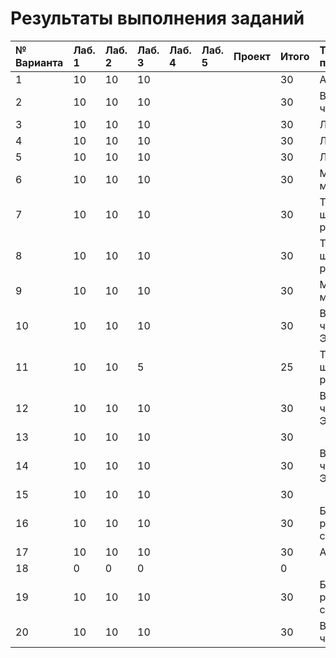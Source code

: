 # Результаты выполнения заданий

| № Варианта  | Лаб. 1 | Лаб. 2 | Лаб. 3 | Лаб. 4 | Лаб. 5 | Проект | Итого | Тема проекта |
|:------------|:-------|:-------|:-------|:-------|:-------|:-------|:------|:-------------|
| 1           | 10     | 10     | 10     |        |        |        | 30    | Анализ ДНК   |
| 2           | 10     | 10     | 10     |        |        |        | 30    | Вычисление числа $\pi$ |
| 3           | 10     | 10     | 10     |        |        |        | 30    | Лабиринт |
| 4           | 10     | 10     | 10     |        |        |        | 30    | Лабиринт |
| 5           | 10     | 10     | 10     |        |        |        | 30    | Лабиринт |
| 6           | 10     | 10     | 10     |        |        |        | 30    | Московское метро |
| 7           | 10     | 10     | 10     |        |        |        | 30    | Теория шести рукопожатий |
| 8           | 10     | 10     | 10     |        |        |        | 30    | Теория шести рукопожатий |
| 9           | 10     | 10     | 10     |        |        |        | 30    | Московское метро |
| 10          | 10     | 10     | 10     |        |        |        | 30    | Вычисление числа Эйлера |
| 11          | 10     | 10     |  5     |        |        |        | 25    | Теория шести рукопожатий |
| 12          | 10     | 10     | 10     |        |        |        | 30    | Вычисление числа Эйлера |
| 13          | 10     | 10     | 10     |        |        |        | 30    ||
| 14          | 10     | 10     | 10     |        |        |        | 30    | Вычисление числа Эйлера |
| 15          | 10     | 10     | 10     |        |        |        | 30    ||
| 16          | 10     | 10     | 10     |        |        |        | 30    | Баланс расстановки скобок |
| 17          | 10     | 10     | 10     |        |        |        | 30    | Анализ ДНК    |
| 18          |  0     |  0     |  0     |        |        |        |  0    ||
| 19          | 10     | 10     | 10     |        |        |        | 30    | Баланс расстановки скобок |
| 20          | 10     | 10     | 10     |        |        |        | 30    | Вычисление числа $\pi$ |
